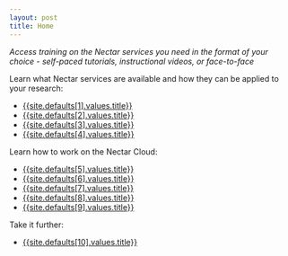 ```yaml
---
layout: post
title: Home
---
```



_Access training on the Nectar services you need in the format of your choice - self-paced tutorials, instructional videos, or face-to-face_

Learn what Nectar services are available and how they can be applied to your research:

* [{{site.defaults[1].values.title}}]({{site.baseurl}}{{site.defaults[1].values.docpath}})
* [{{site.defaults[2].values.title}}]({{site.baseurl}}{{site.defaults[2].values.docpath}})
* [{{site.defaults[3].values.title}}]({{site.baseurl}}{{site.defaults[3].values.docpath}})
* [{{site.defaults[4].values.title}}]({{site.baseurl}}{{site.defaults[4].values.docpath}})

Learn how to work on the Nectar Cloud:

* [{{site.defaults[5].values.title}}]({{site.baseurl}}{{site.defaults[5].values.docpath}})
* [{{site.defaults[6].values.title}}]({{site.baseurl}}{{site.defaults[6].values.docpath}})
* [{{site.defaults[7].values.title}}]({{site.baseurl}}{{site.defaults[7].values.docpath}})
* [{{site.defaults[8].values.title}}]({{site.baseurl}}{{site.defaults[8].values.docpath}})
* [{{site.defaults[9].values.title}}]({{site.baseurl}}{{site.defaults[9].values.docpath}})

Take it further:

* [{{site.defaults[10].values.title}}]({{site.baseurl}}{{site.defaults[10].values.docpath}})

